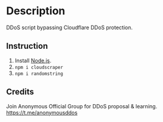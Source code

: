 # Description

DDoS script bypassing Cloudflare DDoS protection.

## Instruction

1. Install [Node.js](https://nodejs.org/).
2. `npm i cloudscraper`
3. `npm i randomstring`

## Credits

Join Anonymous Official Group for DDoS proposal & learning.
https://t.me/anonymousddos
